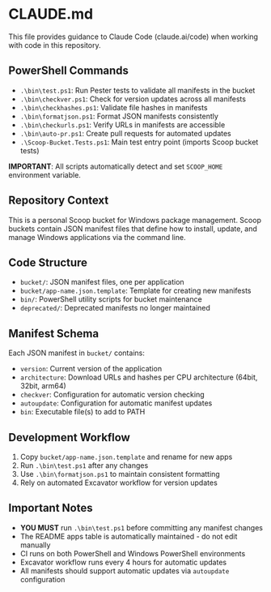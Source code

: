# CLAUDE.md

This file provides guidance to Claude Code (claude.ai/code) when working with code in this repository.

## PowerShell Commands

- `.\bin\test.ps1`: Run Pester tests to validate all manifests in the bucket  
- `.\bin\checkver.ps1`: Check for version updates across all manifests
- `.\bin\checkhashes.ps1`: Validate file hashes in manifests
- `.\bin\formatjson.ps1`: Format JSON manifests consistently
- `.\bin\checkurls.ps1`: Verify URLs in manifests are accessible
- `.\bin\auto-pr.ps1`: Create pull requests for automated updates
- `.\Scoop-Bucket.Tests.ps1`: Main test entry point (imports Scoop bucket tests)

**IMPORTANT**: All scripts automatically detect and set `SCOOP_HOME` environment variable.

## Repository Context

This is a personal Scoop bucket for Windows package management. Scoop buckets contain JSON manifest files that define how to install, update, and manage Windows applications via the command line.

## Code Structure

- `bucket/`: JSON manifest files, one per application
- `bucket/app-name.json.template`: Template for creating new manifests  
- `bin/`: PowerShell utility scripts for bucket maintenance
- `deprecated/`: Deprecated manifests no longer maintained

## Manifest Schema

Each JSON manifest in `bucket/` contains:
- `version`: Current version of the application
- `architecture`: Download URLs and hashes per CPU architecture (64bit, 32bit, arm64)
- `checkver`: Configuration for automatic version checking
- `autoupdate`: Configuration for automatic manifest updates
- `bin`: Executable file(s) to add to PATH

## Development Workflow

1. Copy `bucket/app-name.json.template` and rename for new apps
2. Run `.\bin\test.ps1` after any changes
3. Use `.\bin\formatjson.ps1` to maintain consistent formatting
4. Rely on automated Excavator workflow for version updates

## Important Notes

- **YOU MUST** run `.\bin\test.ps1` before committing any manifest changes
- The README apps table is automatically maintained - do not edit manually
- CI runs on both PowerShell and Windows PowerShell environments  
- Excavator workflow runs every 4 hours for automatic updates
- All manifests should support automatic updates via `autoupdate` configuration